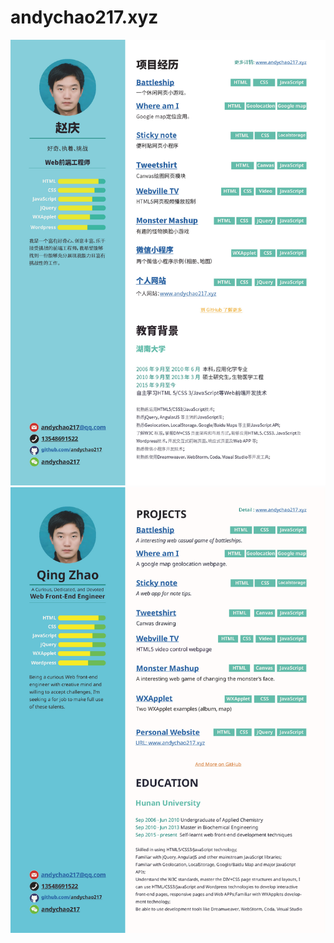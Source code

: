 # andychao217.xyz
![](https://github.com/andychao217/andychao217.xyz/blob/master/resume/赵庆简历-中文.jpg)
![](https://github.com/andychao217/andychao217.xyz/blob/master/resume/赵庆简历-英文.jpg)
